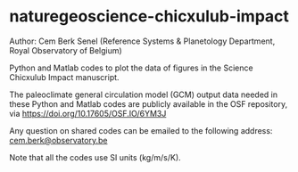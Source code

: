 # naturegeoscience-chicxulub-impact

Author: Cem Berk Senel (Reference Systems & Planetology Department, Royal Observatory of Belgium)

Python and Matlab codes to plot the data of figures in the Science Chicxulub Impact manuscript. 

The paleoclimate general circulation model (GCM) output data needed in these Python and Matlab codes are publicly available in the OSF repository, via https://doi.org/10.17605/OSF.IO/6YM3J

Any question on shared codes can be emailed to the following address: cem.berk@observatory.be

Note that all the codes use SI units (kg/m/s/K).
